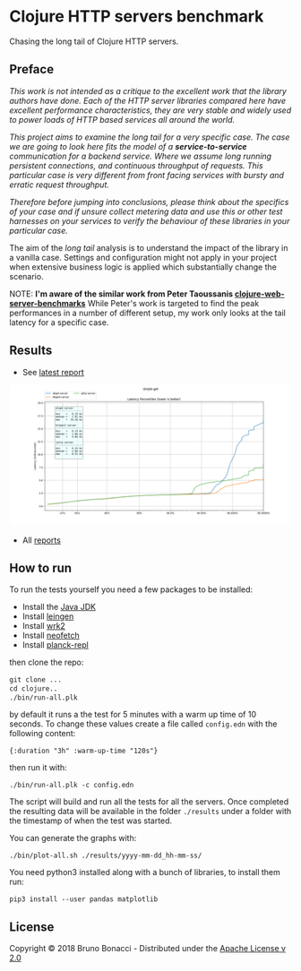 # Clojure HTTP servers benchmark

Chasing the long tail of Clojure HTTP servers.

## Preface

*This work is not intended as a critique to the excellent work that
the library authors have done. Each of the HTTP server libraries
compared here have excellent performance characteristics, they are
very stable and widely used to power loads of HTTP based services all
around the world.*

*This project aims to examine the _long tail_ for a very specific
case.  The case we are going to look here fits the model of a
**service-to-service** communication for a backend service. Where we
assume long running persistent connections, and continuous throughput
of requests.  This particular case is very different from front facing
services with bursty and erratic request throughput.*

*Therefore before jumping into conclusions, please think about the
specifics of your case and if unsure collect metering data and use
this or other test harnesses on your services to verify the behaviour
of these libraries in your particular case.*

The aim of the _long tail_ analysis is to understand the impact of the
library in a vanilla case. Settings and configuration might not apply
in your project when extensive business logic is applied which
substantially change the scenario.

NOTE: **I'm aware of the similar work from Peter Taoussanis
[clojure-web-server-benchmarks](https://github.com/ptaoussanis/clojure-web-server-benchmarks)**
While Peter's work is targeted to find the peak performances in a
number of different setup, my work only looks at the tail latency for
a specific case.

## Results



* See [latest report](./results/2018-05-05_17-05-42/README.md)

[![latency](./results/2018-05-05_17-05-42/simple-get/simple-get-latency.png)](./results/2018-05-05_17-05-42/README.md)

* All [reports](./results/)

## How to run

To run the tests yourself you need a few packages to be installed:

  * Install the [Java JDK](http://www.oracle.com/technetwork/java/javase/downloads/index.html)
  * Install [leingen](https://leiningen.org)
  * Install [wrk2](https://github.com/giltene/wrk2)
  * Install [neofetch](https://github.com/dylanaraps/neofetch/wiki/Installation)
  * Install [planck-repl](http://planck-repl.org/)

then clone the repo:

    git clone ...
    cd clojure..
    ./bin/run-all.plk

by default it runs a the test for 5 minutes with a warm up time of 10
seconds.  To change these values create a file called `config.edn`
with the following content:

    {:duration "3h" :warm-up-time "120s"}

then run it with:

    ./bin/run-all.plk -c config.edn

The script will build and run all the tests for all the servers.
Once completed the resulting data will be available in the folder `./results`
under a folder with the timestamp of when the test was started.

You can generate the graphs with:

    ./bin/plot-all.sh ./results/yyyy-mm-dd_hh-mm-ss/

You need python3 installed along with a bunch of libraries, to install
them run:

    pip3 install --user pandas matplotlib

## License

Copyright © 2018 Bruno Bonacci - Distributed under the [Apache License v 2.0](http://www.apache.org/licenses/LICENSE-2.0)
